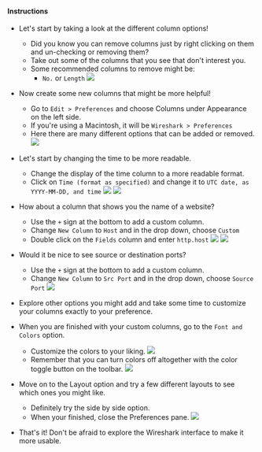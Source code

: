
#### Instructions

- Let's start by taking a look at the different column options!
    - Did you know you can remove columns just by right clicking on them and un-checking or removing them?
    - Take out some of the columns that you see that don't interest you.
    - Some recommended columns to remove might be:
        - `No.` or `Length`
![](../../Images/RemoveColumns.jpg)
- Now create some new columns that might be more helpful!
    - Go to `Edit > Preferences` and choose Columns under Appearance on the left side.
    - If you're using a Macintosh, it will be `Wireshark > Preferences`
    - Here there are many different options that can be added or removed.
![](../../Images/ColumnsRemove.jpg)

- Let's start by changing the time to be more readable.
    - Change the display of the time column to a more readable format.
    - Click on `Time (format as specified)` and change it to `UTC date, as YYYY-MM-DD, and time`
![](../../Images/ChangeTime.jpg)
![](../../Images/ChangeTime2.jpg)
- How about a column that shows you the name of a website?
    - Use the `+` sign at the bottom to add a custom column.
    - Change `New Column` to `Host` and in the drop down, choose `Custom`
    - Double click on the `Fields` column and enter `http.host`
![](../../Images/Host.jpg)
![](../../Images/Host2.jpg)
- Would it be nice to see source or destination ports?
    - Use the `+` sign at the bottom to add a custom column.
    - Change `New Column` to `Src Port` and in the drop down, choose `Source Port`
![](../../Images/Port.jpg)
- Explore other options you might add and take some time to customize your columns exactly to your preference.

- When you are finished with your custom columns, go to the `Font and Colors` option.
    - Customize the colors to your liking.
![](../../Images/Colors.jpg)
    - Remember that you can turn colors off altogether with the color toggle button on the toolbar.
![](../../Images/ColorsOff.jpg)
- Move on to the Layout option and try a few different layouts to see which ones you might like.
    - Definitely try the side by side option.
    - When your finished, close the Preferences pane.
![](../../Images/Layout.jpg)
- That's it! Don't be afraid to explore the Wireshark interface to make it more usable.
